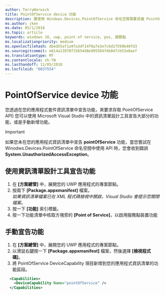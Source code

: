 ```yaml
---
author: TerryWarwick
title: PointOfService device 功能
description: 要使用 Windows.Devices.PointOfService 命名空間需要具備 PointOfService 功能。
ms.author: jken
ms.date: 05/1/2018
ms.topic: article
keywords: windows 10, uwp, point of service, pos, 服務點
ms.localizationpriority: medium
ms.openlocfilehash: dbed55af1a9fa3df14f0a7e3e7c6d1f599b40fd3
ms.sourcegitcommit: e814a13978f33654d8e995584f4b047cb53e0aef
ms.translationtype: MT
ms.contentlocale: zh-TW
ms.lasthandoff: 11/05/2018
ms.locfileid: "6037554"
---
```

# <a name="pointofservice-device-capability"></a>PointOfService device 功能
您透過在您的應用程式套件資訊清單中宣告功能，來要求存取 PointOfService API] 您可以使用 Microsoft Visual Studio 中的資訊清單設計工具宣告大部分的功能，或是手動新增功能。  

> [!Important]
> 如果您未在您的應用程式資訊清單中宣告 **pointOfService** 功能，當您嘗試在 Winodws.Devices.PointOfService 命名空間中使用 API 時，您會收到錯誤 **System.UnauthorizedAccessException**。 

## <a name="declare-capability-using-manifest-designer"></a>使用資訊清單設計工具宣告功能

1. 在 **\[方案總管\]** 中，展開您的 UWP 應用程式的專案節點。
2. 按兩下 **\[Package.appxmanifest\]** 檔案。  
*如果資訊清單檔案已在 XML 程式碼檢視中開啟，Visual Studio 會提示您關閉檔案。*
3. 按一下 **\[功能\]** 索引標籤。
4. 按一下功能清單中核取方塊旁的 **\[Point of Service\]**，以啟用服務點裝置功能


## <a name="declare-capability-manually"></a>手動宣告功能

1. 在 **\[方案總管\]** 中，展開您的 UWP 應用程式的專案節點。
2. 以滑鼠右鍵按一下 **\[Package.appxmanifest\]** 檔案，然後選擇 **\[檢視程式碼\]**。
3. 將 PointOfService DeviceCapability 項目新增到您的應用程式資訊清單的功能區段。  

```xml
  <Capabilities>
    <DeviceCapability Name="pointOfService" />
  </Capabilities>
   ```
